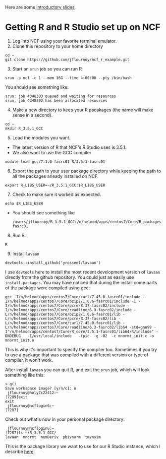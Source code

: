Here are some [introductory slides](https://docs.google.com/presentation/d/1u9QSS6pNZYpxPMIqVZbyqU2lxGA2OK4QX7bDIpE32Yw/edit?usp=sharing).

# Getting R and R Studio set up on NCF

1. Log into NCF using your favorite terminal emulator.
2. Clone this repository to your home directory
  ```
  cd ~
  git clone https://github.com/jflournoy/ncf_r_example.git
  ```
3. Start an `srun` job so you can run R
  ```
  srun -p ncf -c 1 --mem 16G --time 4:00:00 --pty /bin/bash
  ```
  You should see something like:
  ```
  srun: job 4348303 queued and waiting for resources
  srun: job 4348303 has been allocated resources

  ```
4. Make a new directory to keep your R pacakages (the name will make sense in a second).
  ```
  cd ~
  mkdir R_3.5.1_GCC
  ```
5. Load the modules you want.
  - The latest version of R that NCF's R Studio uses is 3.5.1.
  - We also want to use the GCC compiler
  ```
  module load gcc/7.1.0-fasrc01 R/3.5.1-fasrc01
  ```
6. Export the path to your user package directory while keeping the path to all the packages arleady installed on NCF.
  ```
  export R_LIBS_USER=~/R_3.5.1_GCC:$R_LIBS_USER
  ```
7. Check to make sure it worked as expected.
  ```
  echo $R_LIBS_USER
  ```
  - You should see something like
    ```
    /users/jflournoy/R_3.5.1_GCC:/n/helmod/apps/centos7/Core/R_packages/3.5.1-fasrc01
    ```
8. Run R:
  ```
  R
  ```
9. Install `lavaan`
  ```
  devtools::install_github('yrosseel/lavaan')
  ```
  
I use `devtools` here to install the most recent development version of `lavaan` directly from the github repository. You could just as easily use `install.packages`. You may have noticed that during the install come parts of the package were compiled using gcc:
```
gcc -I/n/helmod/apps/centos7/Core/curl/7.45.0-fasrc01/include -I/n/helmod/apps/centos7/Core/bzip2/1.0.6-fasrc01/include -I -I/n/helmod/apps/centos7/Core/pcre/8.37-fasrc02/include -I/n/helmod/apps/centos7/Core/readline/6.3-fasrc02/include -L/n/helmod/apps/centos7/Core/bzip2/1.0.6-fasrc01/lib -L/n/helmod/apps/centos7/Core/pcre/8.37-fasrc02/lib -L/n/helmod/apps/centos7/Core/curl/7.45.0-fasrc01/lib -L/n/helmod/apps/centos7/Core/readline/6.3-fasrc02/lib64 -std=gnu99 -I"/n/helmod/apps/centos7/Core/R_core/3.5.1-fasrc01/lib64/R/include" -DNDEBUG   -I/usr/local/include   -fpic  -g -O2  -c mnormt_init.c -o mnormt_init.o
```
This is why it's important to specify the compiler too. Sometimes if you try to use a package that was compiled with a different version or type of compiler, it won't work.

After install `lavaan` you can quit R, and exit the `srun` job, which will look something like this:
```
> q()
Save workspace image? [y/n/c]: n
 jflournoy@holy7c22412:~
[7289]exit
exit
 jflournoy@ncflogin6:~
[7287]
```

Check out what's now in your personal package directory:
```
 jflournoy@ncflogin6:~
[7287]ls ~/R_3.5.1_GCC/
lavaan	mnormt	numDeriv  pbivnorm  tmvnsim
```

This is the package library we want to use for our R Studio instance, which I describe [here](README.r_studio.md).
